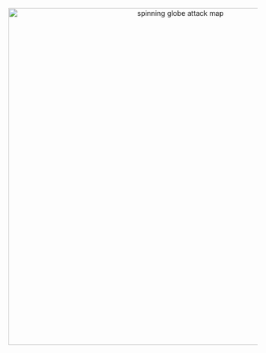 <p align="center">
  <img src="assets/world.gif" alt="spinning globe attack map" width="680"/>
</p>
